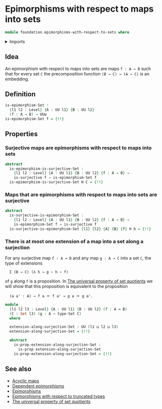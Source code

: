 # Epimorphisms with respect to maps into sets

```agda
module foundation.epimorphisms-with-respect-to-sets where
```

<details><summary>Imports</summary>

```agda
open import foundation.action-on-identifications-functions
open import foundation.dependent-pair-types
open import foundation.embeddings
open import foundation.existential-quantification
open import foundation.function-extensionality
open import foundation.identity-types
open import foundation.propositional-extensionality
open import foundation.propositional-maps
open import foundation.propositional-truncations
open import foundation.sets
open import foundation.surjective-maps
open import foundation.unit-type
open import foundation.universe-levels

open import foundation-core.equivalences
open import foundation-core.function-types
open import foundation-core.functoriality-dependent-pair-types
open import foundation-core.homotopies
open import foundation-core.injective-maps
open import foundation-core.precomposition-functions
open import foundation-core.propositions
open import foundation-core.truncation-levels
open import foundation-core.univalence
```

</details>

## Idea

An epimorphism with respect to maps into sets are maps `f : A → B` such that for
every set `C` the precomposition function `(B → C) → (A → C)` is an embedding.

## Definition

```agda
is-epimorphism-Set :
  {l1 l2 : Level} {A : UU l1} {B : UU l2}
  (f : A → B) → UUω
is-epimorphism-Set f = {!!}
```

## Properties

### Surjective maps are epimorphisms with respect to maps into sets

```agda
abstract
  is-epimorphism-is-surjective-Set :
    {l1 l2 : Level} {A : UU l1} {B : UU l2} {f : A → B} →
    is-surjective f → is-epimorphism-Set f
  is-epimorphism-is-surjective-Set H C = {!!}
```

### Maps that are epimorphisms with respect to maps into sets are surjective

```agda
abstract
  is-surjective-is-epimorphism-Set :
    {l1 l2 : Level} {A : UU l1} {B : UU l2} {f : A → B} →
    is-epimorphism-Set f → is-surjective f
  is-surjective-is-epimorphism-Set {l1} {l2} {A} {B} {f} H b = {!!}
```

### There is at most one extension of a map into a set along a surjection

For any surjective map `f : A ↠ B` and any map `g : A → C` into a set `C`, the
type of extensions

```text
  Σ (B → C) (λ h → g ~ h ∘ f)
```

of `g` along `f` is a proposition. In
[The universal property of set quotients](foundation.universal-property-set-quotients.md)
we will show that this proposition is equivalent to the proposition

```text
  (a a' : A) → f a ＝ f a' → g a ＝ g a'.
```

```agda
module _
  {l1 l2 l3 : Level} {A : UU l1} {B : UU l2} (f : A ↠ B)
  (C : Set l3) (g : A → type-Set C)
  where

  extension-along-surjection-Set : UU (l1 ⊔ l2 ⊔ l3)
  extension-along-surjection-Set = {!!}

  abstract
    is-prop-extension-along-surjection-Set :
      is-prop extension-along-surjection-Set
    is-prop-extension-along-surjection-Set = {!!}
```

## See also

- [Acyclic maps](synthetic-homotopy-theory.acyclic-maps.md)
- [Dependent epimorphisms](foundation.dependent-epimorphisms.md)
- [Epimorphisms](foundation.epimorphisms.md)
- [Epimorphisms with respect to truncated types](foundation.epimorphisms-with-respect-to-truncated-types.md)
- [The universal property of set quotients](foundation.universal-property-set-quotients.md)
